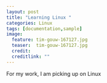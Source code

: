 ```yaml
---
layout: post
title: "Learning Linux "
categories: Linux
tags: [documentation,sample]
image:
  feature: tim-gouw-167127.jpg
  teaser:  tim-gouw-167127.jpg
  credit: 
  creditlink: ""
---
```


For my work, I am picking up on Linux